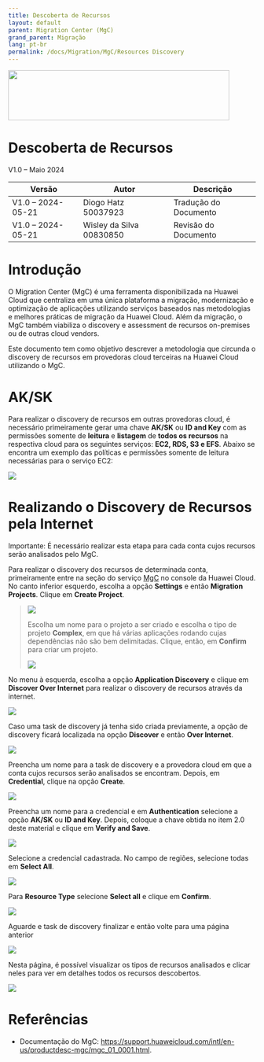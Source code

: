 ```yaml
---
title: Descoberta de Recursos
layout: default
parent: Migration Center (MgC)
grand_parent: Migração
lang: pt-br
permalink: /docs/Migration/MgC/Resources Discovery
---
```

<img width="450px" height="102px" src="https://console-static.huaweicloud.com/static/authui/20210202115135/public/custom/images/logo-en.svg">

# Descoberta de Recursos

V1.0 – Maio 2024

| **Versão**        | **Autor**                | **Descrição**         |
| ----------------- | ------------------------ | --------------------- |
| V1.0 – 2024-05-21 | Diogo Hatz 50037923      | Tradução do Documento |
| V1.0 – 2024-05-21 | Wisley da Silva 00830850 | Revisão do Documento  |

# Introdução

O Migration Center (MgC) é uma ferramenta disponibilizada na Huawei
Cloud que centraliza em uma única plataforma a migração, modernização e
optimização de aplicações utilizando serviços baseados nas metodologias
e melhores práticas de migração da Huawei Cloud. Além da migração, o MgC
também viabiliza o discovery e assessment de recursos on-premises ou de
outras cloud vendors.

Este documento tem como objetivo descrever a metodologia que circunda o
discovery de recursos em provedoras cloud terceiras na Huawei Cloud
utilizando o MgC.

# AK/SK

Para realizar o discovery de recursos em outras provedoras cloud, é
necessário primeiramente gerar uma chave **AK/SK** ou **ID and Key** com
as permissões somente de **leitura** e **listagem** de **todos os
recursos** na respectiva cloud para os seguintes serviços: **EC2, RDS,
S3 e EFS**. Abaixo se encontra um exemplo das políticas e permissões
somente de leitura necessárias para o serviço EC2:

![](/huaweicloud-knowledge-base/assets/images/MgC-Resources-Discovery/media/image3.png)

# Realizando o Discovery de Recursos pela Internet

<span class="underline">Importante:</span> É necessário realizar esta
etapa para cada conta cujos recursos serão analisados pelo MgC.

Para realizar o discovery dos recursos de determinada conta,
primeiramente entre na seção do serviço
[MgC](https://console-intl.huaweicloud.com/mgc/?region=la-south-2&locale=en-us#/new-mgc/overview)
no console da Huawei Cloud. No canto inferior esquerdo, escolha a opção
**Settings** e então **Migration Projects**. Clique em **Create
Project**.

> ![](/huaweicloud-knowledge-base/assets/images/MgC-Resources-Discovery/media/image4.png)
> 
> Escolha um nome para o projeto a ser criado e escolha o tipo de
> projeto **Complex**, em que há várias aplicações rodando cujas
> dependências não são bem delimitadas. Clique, então, em **Confirm**
> para criar um projeto.
> 
> ![](/huaweicloud-knowledge-base/assets/images/MgC-Resources-Discovery/media/image5.png)

No menu à esquerda, escolha a opção **Application Discovery** e clique
em **Discover Over Internet** para realizar o discovery de recursos
através da internet.

![](/huaweicloud-knowledge-base/assets/images/MgC-Resources-Discovery/media/image6.png)

Caso uma task de discovery já tenha sido criada previamente, a opção de
discovery ficará localizada na opção **Discover** e então **Over
Internet**.

![](/huaweicloud-knowledge-base/assets/images/MgC-Resources-Discovery/media/image7.png)

Preencha um nome para a task de discovery e a provedora cloud em que a
conta cujos recursos serão analisados se encontram. Depois, em
**Credential**, clique na opção **Create**.

![](/huaweicloud-knowledge-base/assets/images/MgC-Resources-Discovery/media/image8.png)

Preencha um nome para a credencial e em **Authentication** selecione a
opção **AK/SK** ou **ID and Key**. Depois, coloque a chave obtida no
item 2.0 deste material e clique em **Verify and Save**.

![](/huaweicloud-knowledge-base/assets/images/MgC-Resources-Discovery/media/image9.png)

Selecione a credencial cadastrada. No campo de regiões, selecione todas
em **Select All**.

![](/huaweicloud-knowledge-base/assets/images/MgC-Resources-Discovery/media/image10.png)

Para **Resource Type** selecione **Select all** e clique em **Confirm**.

![](/huaweicloud-knowledge-base/assets/images/MgC-Resources-Discovery/media/image11.png)

Aguarde e task de discovery finalizar e então volte para uma página
anterior

![](/huaweicloud-knowledge-base/assets/images/MgC-Resources-Discovery/media/image12.png)

Nesta página, é possível visualizar os tipos de recursos analisados e
clicar neles para ver em detalhes todos os recursos descobertos.

![](/huaweicloud-knowledge-base/assets/images/MgC-Resources-Discovery/media/image13.png)

# Referências

  - Documentação do MgC:
    <https://support.huaweicloud.com/intl/en-us/productdesc-mgc/mgc_01_0001.html>.
